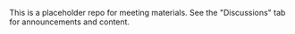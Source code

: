 This is a placeholder repo for meeting materials. See the "Discussions" tab for announcements and content.
